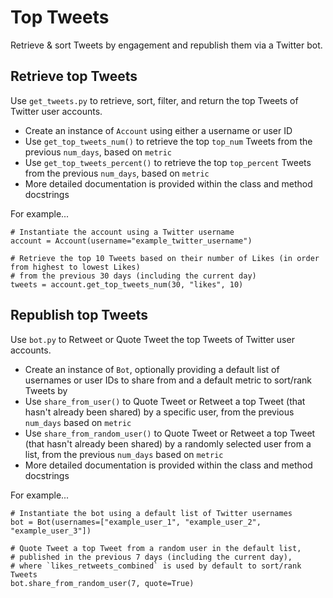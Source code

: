 # Top Tweets

Retrieve & sort Tweets by engagement and republish them via a Twitter bot.

## Retrieve top Tweets

Use `get_tweets.py` to retrieve, sort, filter, and return the top Tweets of Twitter user accounts.

- Create an instance of `Account` using either a username or user ID
- Use `get_top_tweets_num()` to retrieve the top `top_num` Tweets from the previous `num_days`, based on `metric`
- Use `get_top_tweets_percent()` to retrieve the top `top_percent` Tweets from the previous `num_days`, based on `metric`
- More detailed documentation is provided within the class and method docstrings

For example...

```
# Instantiate the account using a Twitter username
account = Account(username="example_twitter_username")

# Retrieve the top 10 Tweets based on their number of Likes (in order from highest to lowest Likes) 
# from the previous 30 days (including the current day)
tweets = account.get_top_tweets_num(30, "likes", 10)
```

## Republish top Tweets

Use `bot.py` to Retweet or Quote Tweet the top Tweets of Twitter user accounts.

- Create an instance of `Bot`, optionally providing a default list of usernames or user IDs to share from and a default metric to sort/rank Tweets by
- Use `share_from_user()` to Quote Tweet or Retweet a top Tweet (that hasn't already been shared) by a specific user, from the previous `num_days` based on `metric`
- Use `share_from_random_user()` to Quote Tweet or Retweet a top Tweet (that hasn't already been shared) by a randomly selected user from a list, from the previous `num_days` based on `metric`
- More detailed documentation is provided within the class and method docstrings

For example...

```
# Instantiate the bot using a default list of Twitter usernames
bot = Bot(usernames=["example_user_1", "example_user_2", "example_user_3"])

# Quote Tweet a top Tweet from a random user in the default list, 
# published in the previous 7 days (including the current day),
# where `likes_retweets_combined` is used by default to sort/rank Tweets
bot.share_from_random_user(7, quote=True)
```